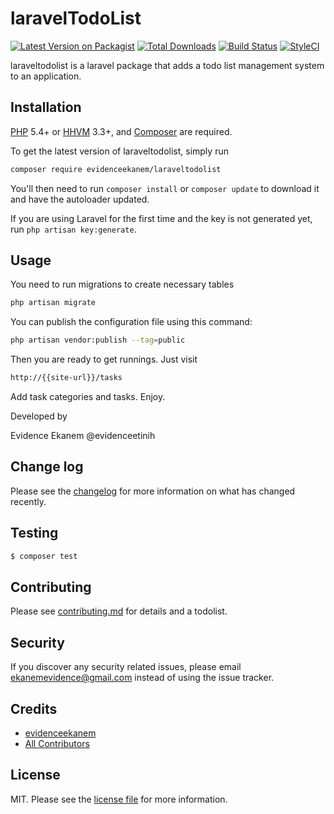 # laravelTodoList

[![Latest Version on Packagist][ico-version]][link-packagist]
[![Total Downloads][ico-downloads]][link-downloads]
[![Build Status][ico-travis]][link-travis]
[![StyleCI][ico-styleci]][link-styleci]

laraveltodolist is a laravel package that adds a todo list management system to an application.

## Installation

[PHP](https://php.net) 5.4+ or [HHVM](http://hhvm.com) 3.3+, and [Composer](https://getcomposer.org) are required.

To get the latest version of laraveltodolist, simply run

``` bash
composer require evidenceekanem/laraveltodolist
```

You'll then need to run `composer install` or `composer update` to download it and have the autoloader updated.

If you are using Laravel for the first time and the key is not generated yet, run `php artisan key:generate`. 

## Usage

You need to run migrations to create necessary tables

```bash
php artisan migrate
```

You can publish the configuration file using this command:

```bash
php artisan vendor:publish --tag=public
```

Then you are ready to get runnings. Just visit 

```bash
http://{{site-url}}/tasks
```

Add task categories and tasks. Enjoy.

Developed by 

Evidence Ekanem
@evidenceetinih

## Change log

Please see the [changelog](changelog.md) for more information on what has changed recently.

## Testing

``` bash
$ composer test
```

## Contributing

Please see [contributing.md](contributing.md) for details and a todolist.

## Security

If you discover any security related issues, please email ekanemevidence@gmail.com instead of using the issue tracker.

## Credits

- [evidenceekanem][link-author]
- [All Contributors][link-contributors]

## License

MIT. Please see the [license file](license.md) for more information.

[ico-version]: https://img.shields.io/packagist/v/evidenceekanem/laraveltodolist.svg?style=flat-square
[ico-downloads]: https://img.shields.io/packagist/dt/evidenceekanem/laraveltodolist.svg?style=flat-square
[ico-travis]: https://img.shields.io/travis/evidenceekanem/laraveltodolist/master.svg?style=flat-square
[ico-styleci]: https://styleci.io/repos/12345678/shield

[link-packagist]: https://packagist.org/packages/evidenceekanem/laraveltodolist
[link-downloads]: https://packagist.org/packages/evidenceekanem/laraveltodolist
[link-travis]: https://travis-ci.org/evidenceekanem/laraveltodolist
[link-styleci]: https://styleci.io/repos/12345678
[link-author]: https://github.com/evidenceekanem
[link-contributors]: ../../contributors
